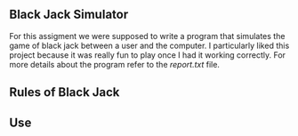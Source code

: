 ## Black Jack Simulator

For this assigment we were supposed to write a program that simulates the game of black jack between a user and the computer. I particularly liked this project because it was really fun to play once I had it working correctly. For more details about the program refer to the *report.txt* file. 

## Rules of Black Jack

## Use
